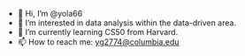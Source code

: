 - 👋 Hi, I’m @yola66
- 👀 I’m interested in data analysis within the data-driven area.
- 🌱 I’m currently learning CS50 from Harvard.
- 📫 How to reach me: yg2774@columbia.edu

<!---
yola66/yola66 is a ✨ special ✨ repository because its `README.md` (this file) appears on your GitHub profile.
You can click the Preview link to take a look at your changes.
--->
